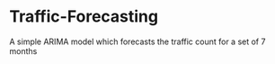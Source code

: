 # Traffic-Forecasting
A simple ARIMA model which forecasts the traffic count for a set of 7 months 

